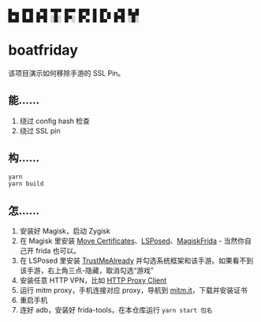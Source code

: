 ```
█▄▄ █▀█ ▄▀█ ▀█▀ █▀▀ █▀█ █ █▀▄ ▄▀█ █▄█
█▄█ █▄█ █▀█ ░█░ █▀░ █▀▄ █ █▄▀ █▀█ ░█░
```

# boatfriday

该项目演示如何移除手游的 SSL Pin。

## 能……

1. 绕过 config hash 检查
2. 绕过 SSL pin

## 构……

```bash
yarn
yarn build
```

## 怎……

1. 安装好 Magisk，启动 Zygisk
2. 在 Magisk 里安装 [Move Certificates](https://github.com/Magisk-Modules-Repo/movecert)、[LSPosed](https://github.com/LSPosed/LSPosed)、[MagiskFrida](https://github.com/ViRb3/magisk-frida) - 当然你自己开 frida 也可以。
3. 在 LSPosed 里安装 [TrustMeAlready](https://github.com/ViRb3/TrustMeAlready) 并勾选系统框架和该手游。如果看不到该手游，右上角三点-隐藏，取消勾选“游戏”
4. 安装任意 HTTP VPN，比如 [HTTP Proxy Client](https://play.google.com/store/apps/details?id=com.assets.androidproxy)
5. 运行 mitm proxy，手机连接对应 proxy，导航到 [mitm.it](http://mitm.it)，下载并安装证书
6. 重启手机
7. 连好 adb，安装好 frida-tools，在本仓库运行 `yarn start 包名`
